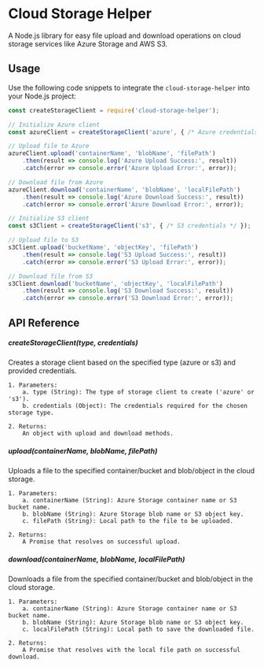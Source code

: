 # Cloud Storage Helper

A Node.js library for easy file upload and download operations on cloud storage services like Azure Storage and AWS S3.

## Usage
Use the following code snippets to integrate the `cloud-storage-helper` into your Node.js project:

```javascript
const createStorageClient = require('cloud-storage-helper');

// Initialize Azure client
const azureClient = createStorageClient('azure', { /* Azure credentials */ });

// Upload file to Azure
azureClient.upload('containerName', 'blobName', 'filePath')
    .then(result => console.log('Azure Upload Success:', result))
    .catch(error => console.error('Azure Upload Error:', error));

// Download file from Azure
azureClient.download('containerName', 'blobName', 'localFilePath')
    .then(result => console.log('Azure Download Success:', result))
    .catch(error => console.error('Azure Download Error:', error));

// Initialize S3 client
const s3Client = createStorageClient('s3', { /* S3 credentials */ });

// Upload file to S3
s3Client.upload('bucketName', 'objectKey', 'filePath')
    .then(result => console.log('S3 Upload Success:', result))
    .catch(error => console.error('S3 Upload Error:', error));

// Download file from S3
s3Client.download('bucketName', 'objectKey', 'localFilePath')
    .then(result => console.log('S3 Download Success:', result))
    .catch(error => console.error('S3 Download Error:', error));

```

## API Reference

##### createStorageClient(type, credentials)
Creates a storage client based on the specified type (azure or s3) and provided credentials.

    1. Parameters:
        a. type (String): The type of storage client to create ('azure' or 's3').
        b. credentials (Object): The credentials required for the chosen storage type.
        
    2. Returns:
        An object with upload and download methods.


##### upload(containerName, blobName, filePath)
Uploads a file to the specified container/bucket and blob/object in the cloud storage.

    1. Parameters:
        a. containerName (String): Azure Storage container name or S3 bucket name.
        b. blobName (String): Azure Storage blob name or S3 object key.
        c. filePath (String): Local path to the file to be uploaded.

    2. Returns:
        A Promise that resolves on successful upload.


##### download(containerName, blobName, localFilePath)
Downloads a file from the specified container/bucket and blob/object in the cloud storage.

    1. Parameters:
        a. containerName (String): Azure Storage container name or S3 bucket name.
        b. blobName (String): Azure Storage blob name or S3 object key.
        c. localFilePath (String): Local path to save the downloaded file.

    2. Returns:
        A Promise that resolves with the local file path on successful download.

